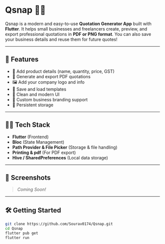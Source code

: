 # Qsnap 🧾✨

Qsnap is a modern and easy-to-use **Quotation Generator App** built with **Flutter**. It helps small businesses and freelancers create, preview, and export professional quotations in **PDF or PNG format**. You can also save your business details and reuse them for future quotes!

---

## 🚀 Features

- 📝 Add product details (name, quantity, price, GST)
- 📄 Generate and export PDF quotations
- 🖼️ Add your company logo and info
- 🧾 Save and load templates
- 🌙 Clean and modern UI
- 🎨 Custom business branding support
- 💾 Persistent storage

---

## 🧑‍💻 Tech Stack

- **Flutter** (Frontend)
- **Bloc** (State Management)
- **Path Provider & File Picker** (Storage & file handling)
- **Printing & pdf** (For PDF export)
- **Hive / SharedPreferences** (Local data storage)

---

## 📸 Screenshots

> _Coming Soon!_

---

## 🛠️ Getting Started

```bash
git clone https://github.com/Sourav0174/Qsnap.git
cd Qsnap
flutter pub get
flutter run
